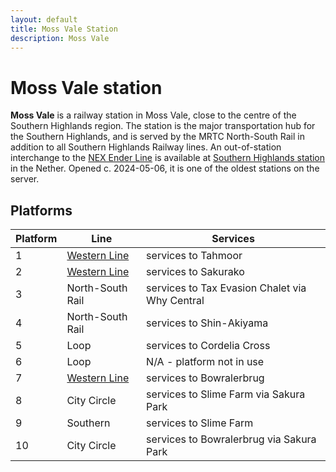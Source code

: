 ```yaml
---
layout: default
title: Moss Vale Station
description: Moss Vale
---
```


# Moss Vale station

**Moss Vale** is a railway station in Moss Vale, close to the centre of the
Southern Highlands region. The station is the major transportation hub for the
Southern Highlands, and is served by the MRTC North-South Rail in addition to all
Southern Highlands Railway lines. An out-of-station interchange to the
[NEX Ender Line](/rail-lines/nex-ender-line) is available at
[Southern Highlands station](/rail-lines/nex-ender-line) in the Nether.
Opened c. 2024-05-06, it is one of the oldest
stations on the server.

## Platforms

Platform | Line | Services
---|---|---
1 | [Western Line](/rail-lines/shr-western-line) | services to Tahmoor
2 | [Western Line](/rail-lines/shr-western-line) | services to Sakurako
3 | North-South Rail | services to Tax Evasion Chalet via Why Central
4 | North-South Rail | services to Shin-Akiyama
5 | Loop | services to Cordelia Cross
6 | Loop | N/A - platform not in use
7 | [Western Line](/rail-lines/shr-meadowbank-line) | services to Bowralerbrug
8 | City Circle | services to Slime Farm via Sakura Park
9 | Southern | services to Slime Farm
10 | City Circle | services to Bowralerbrug via Sakura Park
